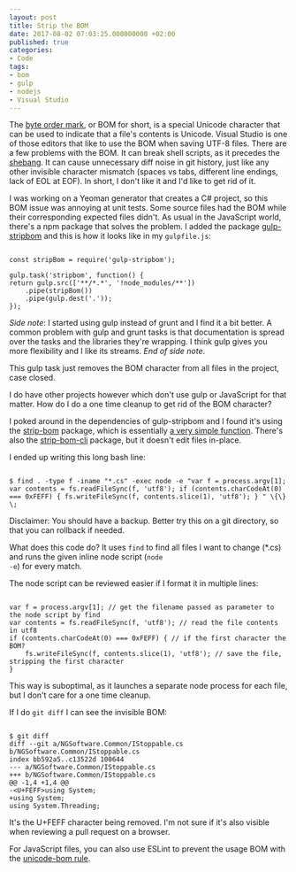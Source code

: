 ```yaml
---
layout: post
title: Strip the BOM
date: 2017-08-02 07:03:25.000000000 +02:00
published: true
categories:
- Code
tags:
- bom
- gulp
- nodejs
- Visual Studio
---
```


The <a href="https://en.wikipedia.org/wiki/Byte_order_mark" target="_blank" rel="noopener">byte order mark</a>, or BOM for short, is a special Unicode character that can be used to indicate that a file's contents is Unicode. Visual Studio is one of those editors that like to use the BOM when saving UTF-8 files. There are a few problems with the BOM. It can break shell scripts, as it precedes the <a href="https://en.wikipedia.org/wiki/Shebang_(Unix)" target="_blank" rel="noopener">shebang</a>. It can cause unnecessary diff noise in git history, just like any other invisible character mismatch (spaces vs tabs, different line endings, lack of EOL at EOF). In short, I don't like it and I'd like to get rid of it.

<!--more-->

I was working on a Yeoman generator that creates a C# project, so this BOM issue was annoying at unit tests. Some source files had the BOM while their corresponding expected files didn't. As usual in the JavaScript world, there's a npm package that solves the problem. I added the package <a href="https://github.com/lichunqiang/gulp-stripbom" target="_blank" rel="noopener">gulp-stripbom</a> and this is how it looks like in my <code>gulpfile.js</code>:

```

const stripBom = require('gulp-stripbom');

gulp.task('stripbom', function() {
return gulp.src(['**/*.*', '!node_modules/**'])
    .pipe(stripBom())
    .pipe(gulp.dest('.'));
});

```

<em>Side note</em>: I started using gulp instead of grunt and I find it a bit better. A common problem with gulp and grunt tasks is that documentation is spread over the tasks and the libraries they're wrapping. I think gulp gives you more flexibility and I like its streams. <em>End of side note</em>.

This gulp task just removes the BOM character from all files in the project, case closed.

I do have other projects however which don't use gulp or JavaScript for that matter. How do I do a one time cleanup to get rid of the BOM character?

I poked around in the dependencies of gulp-stripbom and I found it's using the <a href="https://github.com/sindresorhus/strip-bom" target="_blank" rel="noopener">strip-bom</a> package, which is essentially <a href="https://github.com/sindresorhus/strip-bom/blob/master/index.js" target="_blank" rel="noopener">a very simple function</a>. There's also the <a href="https://github.com/sindresorhus/strip-bom-cli" target="_blank" rel="noopener">strip-bom-cli</a> package, but it doesn't edit files in-place.

I ended up writing this long bash line:

```

$ find . -type f -iname "*.cs" -exec node -e "var f = process.argv[1]; var contents = fs.readFileSync(f, 'utf8'); if (contents.charCodeAt(0) === 0xFEFF) { fs.writeFileSync(f, contents.slice(1), 'utf8'); } " \{\} \;

```

Disclaimer: You should have a backup. Better try this on a git directory, so that you can rollback if needed.

What does this code do? It uses <code>find</code> to find all files I want to change (*.cs) and runs the given inline node script (<code>node -e</code>) for every match.

The node script can be reviewed easier if I format it in multiple lines:

```

var f = process.argv[1]; // get the filename passed as parameter to the node script by find
var contents = fs.readFileSync(f, 'utf8'); // read the file contents in utf8
if (contents.charCodeAt(0) === 0xFEFF) { // if the first character the BOM?
    fs.writeFileSync(f, contents.slice(1), 'utf8'); // save the file, stripping the first character
}

```

This way is suboptimal, as it launches a separate node process for each file, but I don't care for a one time cleanup.

If I do <code>git diff</code> I can see the invisible BOM:

```

$ git diff
diff --git a/NGSoftware.Common/IStoppable.cs b/NGSoftware.Common/IStoppable.cs
index bb592a5..c13522d 100644
--- a/NGSoftware.Common/IStoppable.cs
+++ b/NGSoftware.Common/IStoppable.cs
@@ -1,4 +1,4 @@
-<U+FEFF>using System;
+using System;
using System.Threading;

```

It's the U+FEFF character being removed. I'm not sure if it's also visible when reviewing a pull request on a browser.

For JavaScript files, you can also use ESLint to prevent the usage BOM with the <a href="http://eslint.org/docs/rules/unicode-bom" target="_blank" rel="noopener">unicode-bom rule</a>.

